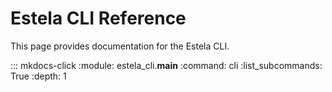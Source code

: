 # Estela CLI Reference

This page provides documentation for the Estela CLI.

::: mkdocs-click
    :module: estela_cli.__main__
    :command: cli
    :list_subcommands: True
    :depth: 1
